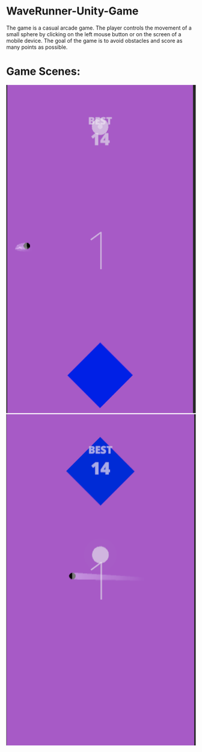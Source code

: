 # WaveRunner-Unity-Game
The game is a casual arcade game. 
The player controls the movement of a small sphere by clicking on the left mouse button or on the screen of a mobile device. 
The goal of the game is to avoid obstacles and score as many points as possible.
 
 
 <h1>Game Scenes:</h1>

![Image alt](https://github.com/DenisPavlov0/WaveRunner-Unity-Game/raw/main/Image1.png) ![Image alt](https://github.com/DenisPavlov0/WaveRunner-Unity-Game/raw/main/Image2.png) 
